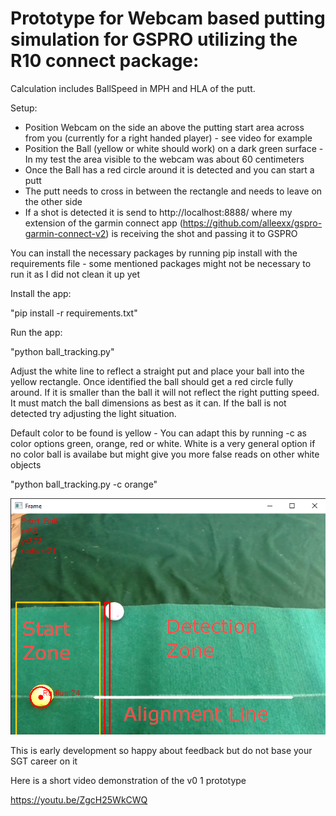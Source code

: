 # Prototype for Webcam based putting simulation for GSPRO utilizing the R10 connect package:

Calculation includes BallSpeed in MPH and HLA of the putt. 

Setup:

- Position Webcam on the side an above the putting start area across from you (currently for a right handed player) - see video for example
- Position the Ball (yellow or white should work) on a dark green surface - In my test the area visible to the webcam was about 60 centimeters
- Once the Ball has a red circle around it is detected and you can start a putt
- The putt needs to cross in between the rectangle and needs to leave on the other side
- If a shot is detected it is send to http://localhost:8888/ where my extension of the garmin connect app (https://github.com/alleexx/gspro-garmin-connect-v2) is receiving the shot and passing it to GSPRO

You can install the necessary packages by running pip install with the requirements file - some mentioned packages might not be necessary to run it as I did not clean it up yet

Install the app:

"pip install -r requirements.txt"

Run the app:

"python ball_tracking.py"

Adjust the white line to reflect a straight put and place your ball into the yellow rectangle. Once identified the ball should get a red circle fully around. If it is smaller than the ball it will not reflect the right putting speed. It must match the ball dimensions as best as it can. If the ball is not detected try adjusting the light situation.

Default color to be found is yellow - You can adapt this by running -c as color options green, orange, red or white. White is a very general option if no color ball is availabe but might give you more false reads on other white objects

"python ball_tracking.py -c orange"

<img src="Camera-Putting-Alignment.png">

This is early development so happy about feedback but do not base your SGT career on it

Here is a short video demonstration of the v0 1 prototype

https://youtu.be/ZgcH25WkCWQ



